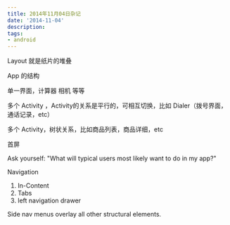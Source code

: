 ```yaml
---
title: 2014年11月04日杂记
date: '2014-11-04'
description:
tags:
- android
---
```


Layout 就是纸片的堆叠

App 的结构

单一界面，计算器 相机 等等

多个 Activity ，Activity的关系是平行的，可相互切换，比如 Dialer（拨号界面，通话记录，etc）

多个 Activity，树状关系，比如商品列表，商品详细，etc


首屏

Ask yourself: "What will typical users most likely want to do in my app?"

Navigation

1. In-Content
2. Tabs
3. left navigation drawer

Side nav menus overlay all other structural elements.
